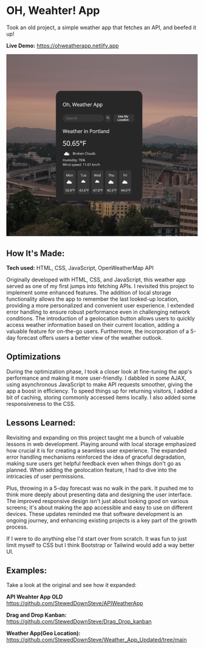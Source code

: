 # OH, Weahter! App
Took an old project, a simple weather app that fetches an API, and beefed it up!

**Live Demo:** https://ohweatherapp.netlify.app


![img](https://github.com/StewedDownSteve/Weather_App_Updated/blob/main/WeatherApp_Updated/WeatherApp_Updated_img.png)

## How It's Made:

**Tech used:** HTML, CSS, JavaScript, OpenWeatherMap API

Originally developed with HTML, CSS, and JavaScript, this weather app served as one of my first jumps into fetching APIs. I revisited this project to implement some enhanced features. The addition of local storage functionality allows the app to remember the last looked-up location, providing a more personalized and convenient user experience. I extended error handling to ensure robust performance even in challenging network conditions. The introduction of a geolocation button allows users to quickly access weather information based on their current location, adding a valuable feature for on-the-go users. Furthermore, the incorporation of a 5-day forecast offers users a better view of the weather outlook.

## Optimizations

During the optimization phase, I took a closer look at fine-tuning the app's performance and making it more user-friendly. I dabbled in some AJAX, using asynchronous JavaScript to make API requests smoother, giving the app a boost in efficiency. To speed things up for returning visitors, I added a bit of caching, storing commonly accessed items locally. I also added some responsiveness to the CSS.

## Lessons Learned:

Revisiting and expanding on this project taught me a bunch of valuable lessons in web development. Playing around with local storage emphasized how crucial it is for creating a seamless user experience. The expanded error handling mechanisms reinforced the idea of graceful degradation, making sure users get helpful feedback even when things don't go as planned. When adding the geolocation feature, I had to dive into the intricacies of user permissions.

Plus, throwing in a 5-day forecast was no walk in the park. It pushed me to think more deeply about presenting data and designing the user interface. The improved responsive design isn't just about looking good on various screens; it's about making the app accessible and easy to use on different devices.  These updates reminded me that software development is an ongoing journey, and enhancing existing projects is a key part of the growth process.

If I were to do anything else I'd start over from scratch. It was fun to just limit myself to CSS but I think Bootstrap or Tailwind would add a way better UI.

## Examples:
Take a look at the original and see how it expanded:

**API Weahter App OLD** https://github.com/StewedDownSteve/APIWeatherApp

**Drag and Drop Kanban:** https://github.com/StewedDownSteve/Drag_Drop_kanban

**Weather App(Geo Location):** https://github.com/StewedDownSteve/Weather_App_Updated/tree/main

